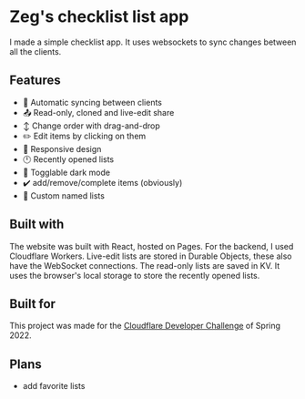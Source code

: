 # Zeg's checklist list app

I made a simple checklist app. It uses websockets to sync changes between all the clients.

## Features

- 🚀 Automatic syncing between clients
- 📤 Read-only, cloned and live-edit share
- ↕️ Change order with drag-and-drop
- ✏️ Edit items by clicking on them
- 📱 Responsive design
- 🕛 Recently opened lists
- 🌙 Togglable dark mode
- ✔️ add/remove/complete items (obviously)
- 📝 Custom named lists

## Built with

The website was built with React, hosted on Pages. For the backend, I used Cloudflare Workers. Live-edit lists are stored in Durable Objects, these also have the WebSocket connections. The read-only lists are saved in KV. It uses the browser's local storage to store the recently opened lists.

## Built for

This project was made for the [Cloudflare Developer Challenge](https://challenge.developers.cloudflare.com/) of Spring 2022.

## Plans

- add favorite lists
